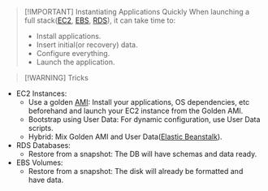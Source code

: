 
> [!IMPORTANT] Instantiating Applications Quickly
> When launching a full stack([EC2](AWS/Cloud%20Practitioner%20(CLF-C02)/02-Compute%20in%20the%20Cloud/01-Amazon%20Elastic%20Compute%20Cloud(EC2).md), [EBS](AWS/AWS%20Solutions%20Architect%20Associate%20Certification%20SAA-C03/02-EC2%20Instance%20Storage/01-EBS.md), [RDS](AWS/Cloud%20Practitioner%20(CLF-C02)/05-Storage%20and%20Databases/02-Amazon%20Relational%20Database%20Service(RDS).md)), it can take time to:
> - Install applications.
> - Insert initial(or recovery) data.
> - Configure everything.
> - Launch the application.


> [!WARNING] Tricks
- EC2 Instances:
	- Use a golden [AMI](AWS/AWS%20Solutions%20Architect%20Associate%20Certification%20SAA-C03/02-EC2%20Instance%20Storage/02-AMI.md): Install your applications, OS dependencies, etc beforehand and launch your EC2 instance from the Golden AMI.
	- Bootstrap using User Data: For dynamic configuration, use User Data scripts.
	- Hybrid: Mix Golden AMI and User Data([Elastic Beanstalk](AWS/AWS%20Solutions%20Architect%20Associate%20Certification%20SAA-C03/05-Classic%20Solutions%20Architecture/02-Elastic%20Beanstalk.md)).
- RDS Databases:
	- Restore from a snapshot: The DB will have schemas and data ready.
- EBS Volumes: 
	- Restore from a snapshot: The disk will already be formatted and have data.